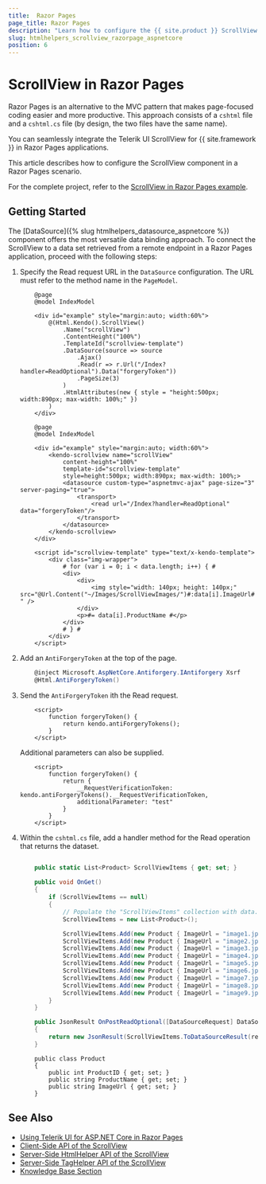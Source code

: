 ```yaml
---
title:  Razor Pages
page_title: Razor Pages
description: "Learn how to configure the {{ site.product }} ScrollView for remote data binding using a DataSource in a Razor Page application."
slug: htmlhelpers_scrollview_razorpage_aspnetcore
position: 6
---
```


# ScrollView in Razor Pages

Razor Pages is an alternative to the MVC pattern that makes page-focused coding easier and more productive. This approach consists of a `cshtml` file and a `cshtml.cs` file (by design, the two files have the same name). 

You can seamlessly integrate the Telerik UI ScrollView for {{ site.framework }} in Razor Pages applications.

This article describes how to configure the ScrollView component in a Razor Pages scenario.

For the complete project, refer to the [ScrollView in Razor Pages example](https://github.com/telerik/ui-for-aspnet-core-examples/blob/master/Telerik.Examples.RazorPages/Telerik.Examples.RazorPages/Pages/ScrollView/ScrollViewBinding.cshtml).

## Getting Started

The [DataSource]({% slug htmlhelpers_datasource_aspnetcore %}) component offers the most versatile data binding approach. To connect the ScrollView to a data set retrieved from a remote endpoint in a Razor Pages application, proceed with the following steps:

1. Specify the Read request URL in the `DataSource` configuration. The URL must refer to the method name in the `PageModel`.

    ```tab-HtmlHelper_Index.cshtml
        @page
        @model IndexModel

        <div id="example" style="margin:auto; width:60%">
            @(Html.Kendo().ScrollView()
                .Name("scrollView")
                .ContentHeight("100%")
                .TemplateId("scrollview-template")
                .DataSource(source => source
                    .Ajax()
                    .Read(r => r.Url("/Index?handler=ReadOptional").Data("forgeryToken"))
                    .PageSize(3)
                )
                .HtmlAttributes(new { style = "height:500px; width:890px; max-width: 100%;" })
            )
        </div>
    ```
    ```tab-TagHelper_Index.cshtml
        @page
        @model IndexModel

        <div id="example" style="margin:auto; width:60%">
            <kendo-scrollview name="scrollView"
                content-height="100%"
                template-id="scrollview-template"
                style=height:500px; width:890px; max-width: 100%;>
                <datasource custom-type="aspnetmvc-ajax" page-size="3" server-paging="true">
                    <transport>
                        <read url="/Index?handler=ReadOptional" data="forgeryToken"/>
                    </transport>
                </datasource>
            </kendo-scrollview>
        </div>
    ```
    ```tab-scrollview-template
        <script id="scrollview-template" type="text/x-kendo-template">
            <div class="img-wrapper">
                # for (var i = 0; i < data.length; i++) { #
                <div>
                    <div>
                        <img style="width: 140px; height: 140px;" src="@Url.Content("~/Images/ScrollViewImages/")#:data[i].ImageUrl# " />
                    </div>
                    <p>#= data[i].ProductName #</p>
                </div>
                # } #
            </div>
        </script>
    ```

1. Add an `AntiForgeryToken` at the top of the page.

    ```C#
        @inject Microsoft.AspNetCore.Antiforgery.IAntiforgery Xsrf
        @Html.AntiForgeryToken()
    ```

1. Send the `AntiForgeryToken` ith the Read request.

    ```JS
        <script>
            function forgeryToken() {
                return kendo.antiForgeryTokens();
            }
        </script>
    ```

    Additional parameters can also be supplied.

    ```JS
        <script>
            function forgeryToken() {
                return {
                    __RequestVerificationToken: kendo.antiForgeryTokens().__RequestVerificationToken,
                    additionalParameter: "test"
                }
            }
        </script>
    ```
    
1. Within the `cshtml.cs` file, add a handler method for the Read operation that returns the dataset.

    ```tab-Index.cshtml.cs

        public static List<Product> ScrollViewItems { get; set; }
        
        public void OnGet()
        {
            if (ScrollViewItems == null)
            {
                // Populate the "ScrollViewItems" collection with data.
                ScrollViewItems = new List<Product>();

                ScrollViewItems.Add(new Product { ImageUrl = "image1.jpg", ProductName = "Chai" });
                ScrollViewItems.Add(new Product { ImageUrl = "image2.jpg", ProductName = "Chang" });
                ScrollViewItems.Add(new Product { ImageUrl = "image3.jpg", ProductName = "Aniseed Syrup" });
                ScrollViewItems.Add(new Product { ImageUrl = "image4.jpg", ProductName = "Ikura" });
                ScrollViewItems.Add(new Product { ImageUrl = "image5.jpg", ProductName = "Tofu" });
                ScrollViewItems.Add(new Product { ImageUrl = "image6.jpg", ProductName = "Konbu" });
                ScrollViewItems.Add(new Product { ImageUrl = "image7.jpg", ProductName = "Pavlova" });
                ScrollViewItems.Add(new Product { ImageUrl = "image8.jpg", ProductName = "Cloud" });
                ScrollViewItems.Add(new Product { ImageUrl = "image9.jpg", ProductName = "Sun" });
            }
        }

        public JsonResult OnPostReadOptional([DataSourceRequest] DataSourceRequest request)
        {
            return new JsonResult(ScrollViewItems.ToDataSourceResult(request));
        }
    ```
    ```tab-Model
        public class Product
        {
            public int ProductID { get; set; }
            public string ProductName { get; set; }
            public string ImageUrl { get; set; }
        }
    ```

## See Also

* [Using Telerik UI for ASP.NET Core in Razor Pages](https://docs.telerik.com/aspnet-core/getting-started/razor-pages#using-telerik-ui-for-aspnet-core-in-razor-pages)
* [Client-Side API of the ScrollView](https://docs.telerik.com/kendo-ui/api/javascript/ui/scrollview)
* [Server-Side HtmlHelper API of the ScrollView](/api/scrollview)
* [Server-Side TagHelper API of the ScrollView](/api/taghelpers/scrollview)
* [Knowledge Base Section](/knowledge-base)